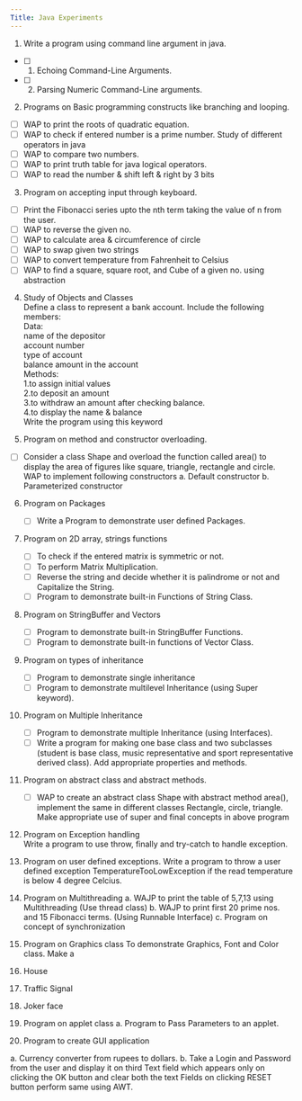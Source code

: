 ```yaml
---
Title: Java Experiments
---
```


1. Write a program using command line argument in java.
    
  - [ ] 1. Echoing Command-Line Arguments.
  - [ ] 2. Parsing Numeric Command-Line arguments.

2. Programs on Basic programming constructs like
branching and looping.

  - [ ] WAP to print the roots of quadratic equation.
  - [ ] WAP to check if entered number is a prime
number.
Study of different operators in java
  - [ ] WAP to compare two numbers.
  - [ ] WAP to print truth table for java logical
operators.
  - [ ] WAP to read the number & shift left & right by
3 bits

3. Program on accepting input through keyboard.
  - [ ] Print the Fibonacci series upto the nth term
taking the value of n from the user.
  - [ ] WAP to reverse the given no.
  - [ ] WAP to calculate area & circumference of circle
  - [ ] WAP to swap given two strings
  - [ ] WAP to convert temperature from Fahrenheit to
Celsius
  - [ ] WAP to find a square, square root, and Cube of
a given no. using abstraction

4. Study of Objects and Classes  
Define a class to represent a bank account. Include the
following members:  
Data:  
name of the depositor  
account number  
type of account  
balance amount in the account  
Methods:  
1.to assign initial values  
2.to deposit an amount  
3.to withdraw an amount after checking balance.  
4.to display the name & balance  
Write the program using this keyword  

5. Program on method and constructor overloading.
  - [ ] Consider a class Shape and overload the
function called area() to display the area of
figures like square, triangle, rectangle and circle.  
WAP to implement following constructors
  a. Default constructor
  b. Parameterized constructor

6. Program on Packages
	- [ ] Write a Program to demonstrate user defined
Packages.

7. Program on 2D array, strings functions
	- [ ] To check if the entered matrix is symmetric or
not.
	- [ ] To perform Matrix Multiplication.
	- [ ] Reverse the string and decide whether it is
palindrome or not and Capitalize the String.
	- [ ] Program to demonstrate built-in Functions of
String Class.

8. Program on StringBuffer and Vectors
	- [ ] Program to demonstrate built-in StringBuffer
Functions.
	- [ ] Program to demonstrate built-in functions of
Vector Class.

9. Program on types of inheritance
	- [ ] Program to demonstrate single inheritance
	- [ ] Program to demonstrate multilevel Inheritance
(using Super keyword).

10. Program on Multiple Inheritance
	- [ ] Program to demonstrate multiple Inheritance
(using Interfaces).
	- [ ] Write a program for making one base class and
two subclasses (student is base class, music
representative and sport representative derived
class). Add appropriate properties and methods.

11. Program on abstract class and abstract methods.
	- [ ] WAP to create an abstract class Shape with abstract
method area(), implement the same in different
classes Rectangle, circle, triangle.
Make appropriate use of super and final concepts in
above program

12. Program on Exception handling  
Write a program to use throw, finally and try-catch to handle
exception.

13. Program on user defined exceptions.
Write a program to throw a user defined exception
TemperatureTooLowException if the read temperature
is below 4 degree Celcius.

14. Program on Multithreading
a. WAJP to print the table of 5,7,13 using
Multithreading (Use thread class)
b. WAJP to print first 20 prime nos. and 15
Fibonacci terms. (Using Runnable Interface)
c. Program on concept of synchronization

15. Program on Graphics class
To demonstrate Graphics, Font and Color class. Make a
1. House
2. Traffic Signal
3. Joker face

16. Program on applet class
a. Program to Pass Parameters to an applet.

17. Program to create GUI application

a. Currency converter from rupees to dollars.
b. Take a Login and Password from the user and
display it on third Text field which appears only
on clicking the OK button and clear both the text
Fields on clicking RESET button perform same
using AWT.
